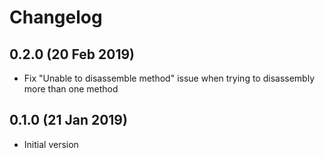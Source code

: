 # Changelog

## 0.2.0 (20 Feb 2019)
- Fix "Unable to disassemble method" issue when trying to disassembly more than one method

## 0.1.0 (21 Jan 2019)
- Initial version
